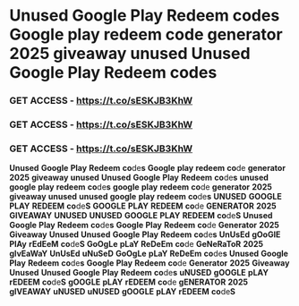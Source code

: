 # <strong>Unused</strong> <strong>Google</strong> <strong>Play</strong> <strong>Redeem</strong> <strong>co</strong>de<strong>s</strong> <strong>Google</strong> <strong>play</strong> <strong>redeem</strong> <strong>co</strong>de<strong></strong> <strong>generator</strong> <strong>2025</strong> <strong>giveaway</strong> <strong>unused</strong> <strong>Unused</strong> <strong>Google</strong> <strong>Play</strong> <strong>Redeem</strong> <strong>co</strong>de<strong>s</strong>

### <strong>GET</strong> <strong>ACCESS</strong> <strong>-</strong> <strong>https://t.co/sESKJB3KhW</strong>

### <strong>GET</strong> <strong>ACCESS</strong> <strong>-</strong> <strong>https://t.co/sESKJB3KhW</strong>

### <strong>GET</strong> <strong>ACCESS</strong> <strong>-</strong> <strong>https://t.co/sESKJB3KhW</strong>

<strong>Unused</strong> <strong>Google</strong> <strong>Play</strong> <strong>Redeem</strong> <strong>co</strong>de<strong>s</strong> <strong>Google</strong> <strong>play</strong> <strong>redeem</strong> <strong>co</strong>de<strong></strong> <strong>generator</strong> <strong>2025</strong> <strong>giveaway</strong> <strong>unused</strong> <strong>Unused</strong> <strong>Google</strong> <strong>Play</strong> <strong>Redeem</strong> <strong>co</strong>de<strong>s</strong> <strong>unused</strong> <strong>google</strong> <strong>play</strong> <strong>redeem</strong> <strong>co</strong>de<strong>s</strong> <strong>google</strong> <strong>play</strong> <strong>redeem</strong> <strong>co</strong>de<strong></strong> <strong>generator</strong> <strong>2025</strong> <strong>giveaway</strong> <strong>unused</strong> <strong>unused</strong> <strong>google</strong> <strong>play</strong> <strong>redeem</strong> <strong>co</strong>de<strong>s</strong> <strong>UNUSED</strong> <strong>GOOGLE</strong> <strong>PLAY</strong> <strong>REDEEM</strong> <strong>co</strong>de<strong>S</strong> <strong>GOOGLE</strong> <strong>PLAY</strong> <strong>REDEEM</strong> <strong>co</strong>de<strong></strong> <strong>GENERATOR</strong> <strong>2025</strong> <strong>GIVEAWAY</strong> <strong>UNUSED</strong> <strong>UNUSED</strong> <strong>GOOGLE</strong> <strong>PLAY</strong> <strong>REDEEM</strong> <strong>co</strong>de<strong>S</strong> <strong>Unused</strong> <strong>Google</strong> <strong>Play</strong> <strong>Redeem</strong> <strong>co</strong>de<strong>s</strong> <strong>Google</strong> <strong>Play</strong> <strong>Redeem</strong> <strong>co</strong>de<strong></strong> <strong>Generator</strong> <strong>2025</strong> <strong>Giveaway</strong> <strong>Unused</strong> <strong>Unused</strong> <strong>Google</strong> <strong>Play</strong> <strong>Redeem</strong> <strong>co</strong>de<strong>s</strong> <strong>UnUsEd</strong> <strong>gOoGlE</strong> <strong>PlAy</strong> <strong>rEdEeM</strong> <strong>co</strong>de<strong>S</strong> <strong>GoOgLe</strong> <strong>pLaY</strong> <strong>ReDeEm</strong> <strong>co</strong>de<strong></strong> <strong>GeNeRaToR</strong> <strong>2025</strong> <strong>gIvEaWaY</strong> <strong>UnUsEd</strong> <strong>uNuSeD</strong> <strong>GoOgLe</strong> <strong>pLaY</strong> <strong>ReDeEm</strong> <strong>co</strong>de<strong>s</strong> <strong>Unused</strong> <strong>Google</strong> <strong>Play</strong> <strong>Redeem</strong> <strong>co</strong>de<strong>s</strong> <strong>Google</strong> <strong>Play</strong> <strong>Redeem</strong> <strong>co</strong>de<strong></strong> <strong>Generator</strong> <strong>2025</strong> <strong>Giveaway</strong> <strong>Unused</strong> <strong>Unused</strong> <strong>Google</strong> <strong>Play</strong> <strong>Redeem</strong> <strong>co</strong>de<strong>s</strong> <strong>uNUSED</strong> <strong>gOOGLE</strong> <strong>pLAY</strong> <strong>rEDEEM</strong> <strong>co</strong>de<strong>S</strong> <strong>gOOGLE</strong> <strong>pLAY</strong> <strong>rEDEEM</strong> <strong>co</strong>de<strong></strong> <strong>gENERATOR</strong> <strong>2025</strong> <strong>gIVEAWAY</strong> <strong>uNUSED</strong> <strong>uNUSED</strong> <strong>gOOGLE</strong> <strong>pLAY</strong> <strong>rEDEEM</strong> <strong>co</strong>de<strong>S</strong>